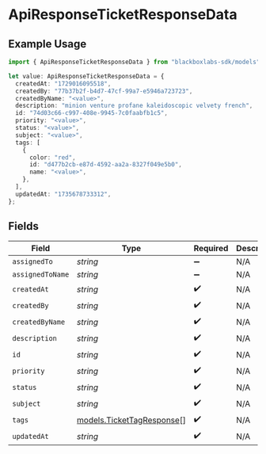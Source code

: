 # ApiResponseTicketResponseData

## Example Usage

```typescript
import { ApiResponseTicketResponseData } from "blackboxlabs-sdk/models";

let value: ApiResponseTicketResponseData = {
  createdAt: "1729016095518",
  createdBy: "77b37b2f-b4d7-47cf-99a7-e5946a723723",
  createdByName: "<value>",
  description: "minion venture profane kaleidoscopic velvety french",
  id: "74d03c66-c997-408e-9945-7c0faabfb1c5",
  priority: "<value>",
  status: "<value>",
  subject: "<value>",
  tags: [
    {
      color: "red",
      id: "d477b2cb-e87d-4592-aa2a-8327f049e5b0",
      name: "<value>",
    },
  ],
  updatedAt: "1735678733312",
};
```

## Fields

| Field                                                        | Type                                                         | Required                                                     | Description                                                  |
| ------------------------------------------------------------ | ------------------------------------------------------------ | ------------------------------------------------------------ | ------------------------------------------------------------ |
| `assignedTo`                                                 | *string*                                                     | :heavy_minus_sign:                                           | N/A                                                          |
| `assignedToName`                                             | *string*                                                     | :heavy_minus_sign:                                           | N/A                                                          |
| `createdAt`                                                  | *string*                                                     | :heavy_check_mark:                                           | N/A                                                          |
| `createdBy`                                                  | *string*                                                     | :heavy_check_mark:                                           | N/A                                                          |
| `createdByName`                                              | *string*                                                     | :heavy_check_mark:                                           | N/A                                                          |
| `description`                                                | *string*                                                     | :heavy_check_mark:                                           | N/A                                                          |
| `id`                                                         | *string*                                                     | :heavy_check_mark:                                           | N/A                                                          |
| `priority`                                                   | *string*                                                     | :heavy_check_mark:                                           | N/A                                                          |
| `status`                                                     | *string*                                                     | :heavy_check_mark:                                           | N/A                                                          |
| `subject`                                                    | *string*                                                     | :heavy_check_mark:                                           | N/A                                                          |
| `tags`                                                       | [models.TicketTagResponse](../models/tickettagresponse.md)[] | :heavy_check_mark:                                           | N/A                                                          |
| `updatedAt`                                                  | *string*                                                     | :heavy_check_mark:                                           | N/A                                                          |